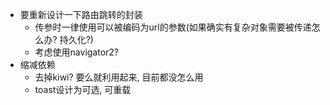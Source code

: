 - 要重新设计一下路由跳转的封装
  - 传参时一律使用可以被编码为url的参数(如果确实有复杂对象需要被传递怎么办? 持久化?)
  - 考虑使用navigator2?
- 缩减依赖
  - 去掉kiwi? 要么就利用起来, 目前都没怎么用
  - toast设计为可选, 可重载